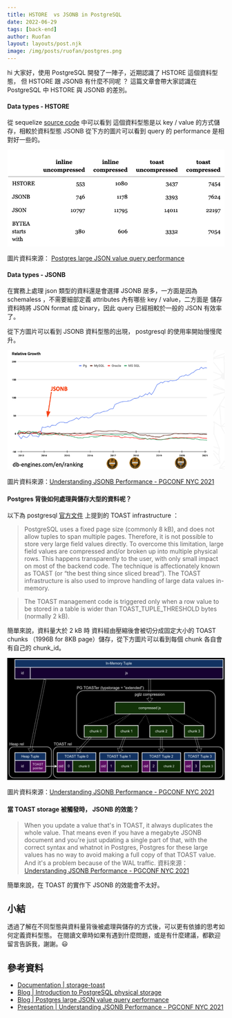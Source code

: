 ```yaml
---
title: HSTORE  vs JSONB in PostgreSQL
date: 2022-06-29
tags: [back-end]
author: Ruofan
layout: layouts/post.njk
image: /img/posts/ruofan/postgres.png
---
```


<!-- summary -->

hi 大家好，使用 PostgreSQL 開發了一陣子，近期認識了 HSTORE 這個資料型態， 但 HSTORE 跟 JSONB 有什麼不同呢 ？
這篇文章會帶大家認識在 PostgreSQL 中  HSTORE  與  JSONB 的差別。

<!-- summary -->

<!-- more -->

#### Data types - HSTORE
從 sequelize [source code](https://github.com/sequelize/sequelize/blob/main/src/data-types.js#L574) 中可以看到 這個資料型態是以 key / value 的方式儲存，相較於資料型態 JSONB  從下方的圖片可以看到 query 的 performance 是相對好一些的。

![](/img/posts/ruofan/performance-postgres.png)

圖片資料來源： [Postgres large JSON value query performance](https://www.evanjones.ca/postgres-large-json-performance.html)

#### Data types - JSONB
在實務上處理 json 類型的資料還是會選擇 JSONB 居多，一方面是因為  schemaless ，不需要細部定義 attributes 內有哪些 key / value，二方面是 儲存資料時將 JSON  format 成  binary，因此 query 已經相較於一般的 JSON 有效率了。

從下方圖片可以看到 JSONB 資料型態的出現， postgresql 的使用率開始慢慢爬升。

![](/img/posts/ruofan/ranking-postgres.png)

圖片資料來源：[Understanding JSONB Performance - PGCONF NYC 2021](http://www.sai.msu.su/~megera/postgres/talks/jsonb-pgconfnyc-2021.pdf)


#### Postgres 背後如何處理與儲存大型的資料呢？

以下為 postgresql [官方文件](https://www.postgresql.org/docs/current/storage-toast.html) 上提到的 TOAST infrastructure ：

> PostgreSQL uses a fixed page size (commonly 8 kB), and does not allow tuples to span multiple pages. Therefore, it is not possible to store very large field values directly. To overcome this limitation, large field values are compressed and/or broken up into multiple physical rows. This happens transparently to the user, with only small impact on most of the backend code. The technique is affectionately known as TOAST (or “the best thing since sliced bread”). The TOAST infrastructure is also used to improve handling of large data values in-memory.

> The TOAST management code is triggered only when a row value to be stored in a table is wider than TOAST_TUPLE_THRESHOLD bytes (normally 2 kB).

簡單來說，資料量大於 2 kB 時 資料經由壓縮後會被切分成固定大小的 TOAST chunks （1996B for 8KB page）儲存，從下方圖片可以看到每個 chunk 各自會有自己的 chunk_id。

![](/img/posts/ruofan/toast.png)

圖片資料來源：[Understanding JSONB Performance - PGCONF NYC 2021](http://www.sai.msu.su/~megera/postgres/talks/jsonb-pgconfnyc-2021.pdf)

#### 當 TOAST storage 被觸發時， JSONB 的效能？

> When you update a value that's in TOAST, it always duplicates the whole value. That means even if you have a megabyte JSONB document and you're just updating a single part of that, with the correct syntax and whatnot in Postgres, Postgres for these large values has no way to avoid making a full copy of that TOAST value. And it's a problem because of the WAL traffic.
資料來源：[Understanding JSONB Performance - PGCONF NYC 2021](http://www.sai.msu.su/~megera/postgres/talks/jsonb-pgconfnyc-2021.pdf)

簡單來說，在 TOAST 的實作下 JSONB 的效能會不太好。

## 小結
透過了解在不同型態與資料量背後被處理與儲存的方式後，可以更有依據的思考如何定義資料型態。
在閱讀文章時如果有遇到什麼問題，或是有什麼建議，都歡迎留言告訴我，謝謝。😃

## 參考資料

- [Documentation | storage-toast](https://www.postgresql.org/docs/current/storage-toast.html)
- [Blog | Introduction to PostgreSQL physical storage](http://rachbelaid.com/introduction-to-postgres-physical-storage/)
- [Blog | Postgres large JSON value query performance](https://www.evanjones.ca/postgres-large-json-performance.html)
- [Presentation | Understanding JSONB Performance - PGCONF NYC 2021](http://www.sai.msu.su/~megera/postgres/talks/jsonb-pgconfnyc-2021.pdf)
